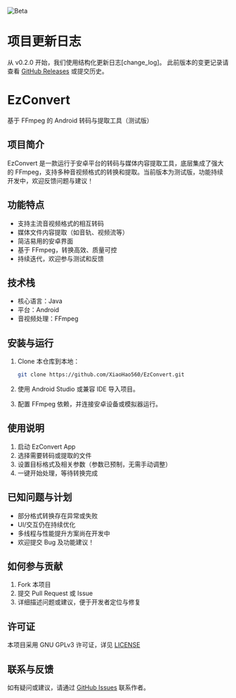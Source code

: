 ![Beta](https://img.shields.io/badge/status-beta-yellow.svg)
# 项目更新日志

从 v0.2.0 开始，我们使用结构化更新日志[change_log]。
此前版本的变更记录请查看 [GitHub Releases](链接) 或提交历史。

# EzConvert

基于 FFmpeg 的 Android 转码与提取工具（测试版）

## 项目简介

EzConvert 是一款运行于安卓平台的转码与媒体内容提取工具，底层集成了强大的 FFmpeg，支持多种音视频格式的转换和提取。当前版本为测试版，功能持续开发中，欢迎反馈问题与建议！

## 功能特点

- 支持主流音视频格式的相互转码
- 媒体文件内容提取（如音轨、视频流等）
- 简洁易用的安卓界面
- 基于 FFmpeg，转换高效、质量可控
- 持续迭代，欢迎参与测试和反馈

## 技术栈

- 核心语言：Java
- 平台：Android
- 音视频处理：FFmpeg

## 安装与运行

1. Clone 本仓库到本地：

   ```bash
   git clone https://github.com/XiaoHao560/EzConvert.git
   ```

2. 使用 Android Studio 或兼容 IDE 导入项目。

3. 配置 FFmpeg 依赖，并连接安卓设备或模拟器运行。

## 使用说明

1. 启动 EzConvert App
2. 选择需要转码或提取的文件
3. 设置目标格式及相关参数（参数已预制，无需手动调整）
4. 一键开始处理，等待转换完成

## 已知问题与计划

- 部分格式转换存在异常或失败
- UI/交互仍在持续优化
- 多线程与性能提升方案尚在开发中
- 欢迎提交 Bug 及功能建议！

## 如何参与贡献

1. Fork 本项目
2. 提交 Pull Request 或 Issue
3. 详细描述问题或建议，便于开发者定位与修复

## 许可证

本项目采用 GNU GPLv3 许可证，详见 [LICENSE](LICENSE)

## 联系与反馈

如有疑问或建议，请通过 [GitHub Issues](https://github.com/XiaoHao560/EzConvert/issues) 联系作者。
